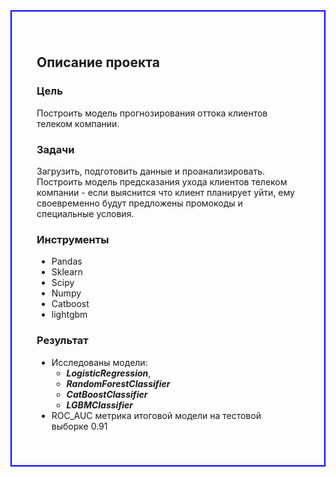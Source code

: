 <div style="border:solid Blue 2px; padding: 40px">

<h2><b>Описание проекта</b></h2>

### Цель 
Построить модель прогнозирования оттока клиентов телеком компании.
### Задачи
Загрузить, подготовить данные и проанализировать. 
Построить модель предсказания ухода клиентов телеком компании - 
если выяснится что клиент планирует уйти, ему своевременно будут предложены промокоды и специальные условия.
### Инструменты
- Pandas
- Sklearn
- Scipy
- Numpy
- Catboost
- lightgbm
### Результат
- Исследованы модели:
  - ***LogisticRegression***,
  - ***RandomForestClassifier***
  - ***CatBoostClassifier***
  - ***LGBMClassifier***
- ROC_AUC метрика итоговой модели на тестовой выборке 0.91
